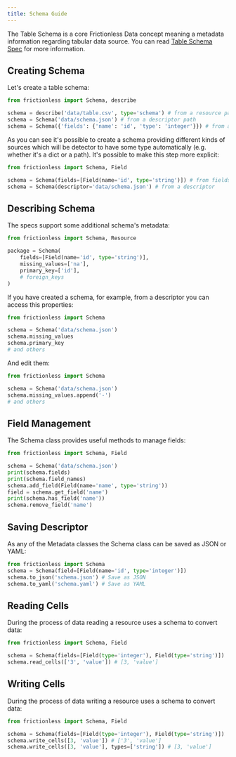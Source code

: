 ```yaml
---
title: Schema Guide
---
```


The Table Schema is a core Frictionless Data concept meaning a metadata information regarding tabular data source. You can read [Table Schema Spec](https://specs.frictionlessdata.io/table-schema/) for more information.

## Creating Schema

Let's create a table schema:

```python title="Python"
from frictionless import Schema, describe

schema = describe('data/table.csv', type='schema') # from a resource path
schema = Schema('data/schema.json') # from a descriptor path
schema = Schema({'fields': {'name': 'id', 'type': 'integer'}}) # from a descriptor
```

As you can see it's possible to create a schema providing different kinds of sources which will be detector to have some type automatically (e.g. whether it's a dict or a path). It's possible to make this step more explicit:

```python title="Python"
from frictionless import Schema, Field

schema = Schema(fields=[Field(name='id', type='string')]) # from fields
schema = Schema(descriptor='data/schema.json') # from a descriptor
```

## Describing Schema

The specs support some additional schema's metadata:

```python title="Python"
from frictionless import Schema, Resource

package = Schema(
    fields=[Field(name='id', type='string')],
    missing_values=['na'],
    primary_key=['id'],
    # foreign_keys
)
```

If you have created a schema, for example, from a descriptor you can access this properties:

```python title="Python"
from frictionless import Schema

schema = Schema('data/schema.json')
schema.missing_values
schema.primary_key
# and others
```

And edit them:

```python title="Python"
from frictionless import Schema

schema = Schema('data/schema.json')
schema.missing_values.append('-')
# and others
```

## Field Management

The Schema class provides useful methods to manage fields:


```python title="Python"
from frictionless import Schema, Field

schema = Schema('data/schema.json')
print(schema.fields)
print(schema.field_names)
schema.add_field(Field(name='name', type='string'))
field = schema.get_field('name')
print(schema.has_field('name'))
schema.remove_field('name')
```

## Saving Descriptor

As any of the Metadata classes the Schema class can be saved as JSON or YAML:

```python title="Python"
from frictionless import Schema
schema = Schema(field=[Field(name='id', type='integer')])
schema.to_json('schema.json') # Save as JSON
schema.to_yaml('schema.yaml') # Save as YAML
```

## Reading Cells

During the process of data reading a resource uses a schema to convert data:

```python title="Python"
from frictionless import Schema, Field

schema = Schema(fields=[Field(type='integer'), Field(type='string')])
schema.read_cells(['3', 'value']) # [3, 'value']
```

## Writing Cells

During the process of data writing a resource uses a schema to convert data:

```python title="Python"
from frictionless import Schema, Field

schema = Schema(fields=[Field(type='integer'), Field(type='string')])
schema.write_cells([3, 'value']) # ['3', 'value']
schema.write_cells([3, 'value'], types=['string']) # [3, 'value']
```
